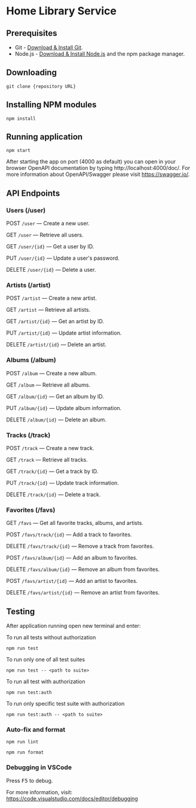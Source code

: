 # Home Library Service

## Prerequisites

- Git - [Download & Install Git](https://git-scm.com/downloads).
- Node.js - [Download & Install Node.js](https://nodejs.org/en/download/) and the npm package manager.

## Downloading

```
git clone {repository URL}
```

## Installing NPM modules

```
npm install
```

## Running application

```
npm start
```

After starting the app on port (4000 as default) you can open
in your browser OpenAPI documentation by typing http://localhost:4000/doc/.
For more information about OpenAPI/Swagger please visit https://swagger.io/.

## API Endpoints
### Users (/user)

POST `/user` — Create a new user.

GET `/user` — Retrieve all users.

GET `/user/{id}` — Get a user by ID.

PUT `/user/{id}` — Update a user's password.

DELETE `/user/{id}` — Delete a user.

### Artists (/artist)

POST `/artist` — Create a new artist.

GET `/artist` — Retrieve all artists.

GET `/artist/{id}` — Get an artist by ID.

PUT `/artist/{id}` — Update artist information.

DELETE `/artist/{id}` — Delete an artist.

### Albums (/album)

POST `/album` — Create a new album.

GET `/album` — Retrieve all albums.

GET `/album/{id}` — Get an album by ID.

PUT `/album/{id}` — Update album information.

DELETE `/album/{id}` — Delete an album.

### Tracks (/track)

POST `/track` — Create a new track.

GET `/track` — Retrieve all tracks.

GET `/track/{id}` — Get a track by ID.

PUT `/track/{id}` — Update track information.

DELETE `/track/{id}` — Delete a track.

### Favorites (/favs)

GET `/favs` — Get all favorite tracks, albums, and artists.

POST `/favs/track/{id}` — Add a track to favorites.

DELETE `/favs/track/{id}` — Remove a track from favorites.

POST `/favs/album/{id}` — Add an album to favorites.

DELETE `/favs/album/{id}` — Remove an album from favorites.

POST `/favs/artist/{id}` — Add an artist to favorites.

DELETE `/favs/artist/{id}` — Remove an artist from favorites.

## Testing

After application running open new terminal and enter:

To run all tests without authorization

```
npm run test
```

To run only one of all test suites

```
npm run test -- <path to suite>
```

To run all test with authorization

```
npm run test:auth
```

To run only specific test suite with authorization

```
npm run test:auth -- <path to suite>
```

### Auto-fix and format

```
npm run lint
```

```
npm run format
```

### Debugging in VSCode

Press <kbd>F5</kbd> to debug.

For more information, visit: https://code.visualstudio.com/docs/editor/debugging
